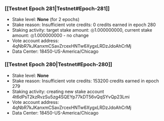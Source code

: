 ### [[Testnet Epoch 281|Testnet#Epoch-281]]
* Stake level: **None** (for 2 epochs)
* Stake reason: Insufficient vote credits: 0 credits earned in epoch 280
* Staking activity: target stake amount: ◎1.000000000, current stake amount: ◎1.000000000 - no change
* Vote account address: 4qNbR7kJKanxmCSavZrcexHNTw6XygxLRDzJdoAhCrMj
* Data Center: 18450-US-America/Chicago
### [[Testnet Epoch 280|Testnet#Epoch-280]]
* Stake level: **None**
* Stake reason: Insufficient vote credits: 153200 credits earned in epoch 279
* Staking activity: creating new stake account 4t6dPsT2kzRvzSu5zg4SQEYp77kDT56vQqSYvQp23Lmi
* Vote account address: 4qNbR7kJKanxmCSavZrcexHNTw6XygxLRDzJdoAhCrMj
* Data Center: 18450-US-America/Chicago